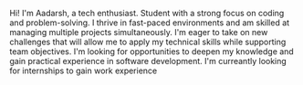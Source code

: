 Hi! I'm Aadarsh, a tech enthusiast. Student with a strong focus on coding and problem-solving.
I thrive in fast-paced environments and am skilled at managing multiple projects simultaneously.
I'm eager to take on new challenges that will allow me to apply my technical skills while supporting team objectives.
I'm looking for opportunities to deepen my knowledge and gain practical experience in software development.
I'm curreantly looking for internships to gain work experience

